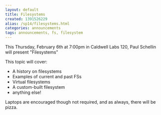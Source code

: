 ```yaml
---
layout: default
title: Filesystems
created: 1391526229
alias: /sp14/filesystems.html
categories: announcements
tags: announcements, fs, filesystem
---
```

This Thursday, February 6th at 7:00pm in Caldwell Labs 120, Paul Schellin will present "Filesystems"

This topic will cover:
- A history on filesystems
- Examples of current and past FSs
- Virtual filesystems
- A custom-built filesystem
- anything else!

Laptops are encouraged though not required, and as always, there will be pizza.
